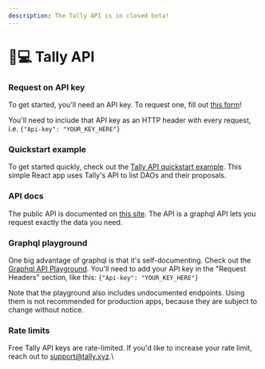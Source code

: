 ```yaml
---
description: The Tally API is in closed beta!
---
```


# 👩💻 Tally API

### Request on API key

To get started, you'll need an API key. To request one, fill out [this form](https://notionforms.io/forms/tally-api)! &#x20;

You'll need to include that API key as an HTTP header with every request, i.e. `{"Api-key": "YOUR_KEY_HERE"}`&#x20;

### Quickstart example

To get started quickly, check out the [Tally API quickstart example](https://github.com/withtally/tally-api-quickstart). This simple React app uses Tally's API to list DAOs and their proposals.

### API docs

The public API is documented on [this site](https://apidocs.tally.xyz/). The API is a graphql API lets you request exactly the data you need.

### Graphql playground

One big advantage of graphql is that it's self-documenting. Check out the [Graphql API Playground](https://api.tally.xyz/playground). You'll need to add your API key in the "Request Headers" section, like this: `{"Api-key": "YOUR_KEY_HERE"}`&#x20;

Note that the playground also includes undocumented endpoints. Using them is not recommended for production apps, because they are subject to change without notice.

### Rate limits

Free Tally API keys are rate-limited. If you'd like to increase your rate limit, reach out to support@tally.xyz.\
